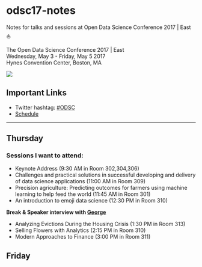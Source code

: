 # odsc17-notes
Notes for talks and sessions at Open Data Science Conference 2017 | East  :sailboat:

The Open Data Science Conference 2017 | East      
Wednesday, May 3 - Friday, May 5 2017       
Hynes Convention Center, Boston, MA        

![](http://insidebigdata.com/wp-content/uploads/2016/04/ODSC_logo.png)

## Important Links

- Twitter hashtag: [#ODSC](https://twitter.com/search?q=%23ODSC&src=tyah)
- [Schedule](https://www.odsc.com/boston/schedule) 

----

## Thursday

### Sessions I want to attend: 

- Keynote Address (9:30 AM in Room 302,304,306)
- Challenges and practical solutions in successful developing and delivery of data science applications (11:00 AM in Room 309)
- Precision agriculture: Predicting outcomes for farmers using machine learning to help feed the world (11:45 AM in Room 301)
- An introduction to emoji data science (12:30 PM in Room 310)

**Break & Speaker interview with [George](george@odsc.com)** 

- Analyzing Evictions During the Housing Crisis (1:30 PM in Room 313)
- Selling Flowers with Analytics (2:15 PM in Room 310)
- Modern Approaches to Finance (3:00 PM in Room 311)


## Friday
